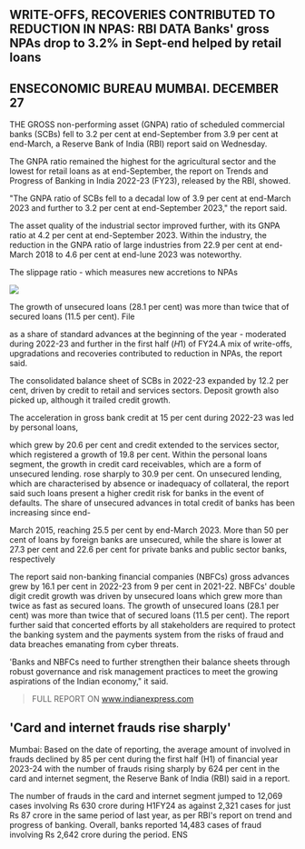## WRITE-OFFS, RECOVERIES CONTRIBUTED TO REDUCTION IN NPAS: RBI DATA Banks' gross NPAs drop to 3.2% in Sept-end helped by retail loans

## **ENSECONOMIC BUREAU** MUMBAI. DECEMBER 27

THE GROSS non-performing asset (GNPA) ratio of scheduled commercial banks (SCBs) fell to 3.2 per cent at end-September from 3.9 per cent at end-March, a Reserve Bank of India (RBI) report said on Wednesday.

The GNPA ratio remained the highest for the agricultural sector and the lowest for retail loans as at end-September, the report on Trends and Progress of Banking in India 2022-23 (FY23), released by the RBI, showed.

"The GNPA ratio of SCBs fell to a decadal low of 3.9 per cent at end-March 2023 and further to 3.2 per cent at end-September 2023," the report said.

The asset quality of the industrial sector improved further, with its GNPA ratio at 4.2 per cent at end-September 2023. Within the industry, the reduction in the GNPA ratio of large industries from 22.9 per cent at end-March 2018 to 4.6 per cent at end-lune 2023 was noteworthy.

The slippage ratio - which measures new accretions to NPAs

![](_page_0_Picture_7.jpeg)

The growth of unsecured loans (28.1 per cent) was more than twice that of secured loans (11.5 per cent). File

as a share of standard advances at the beginning of the year - moderated during 2022-23 and further in the first half  $(H1)$  of FY24.A mix of write-offs, upgradations and recoveries contributed to reduction in NPAs, the report said.

The consolidated balance sheet of SCBs in 2022-23 expanded by 12.2 per cent, driven by credit to retail and services sectors. Deposit growth also picked up, although it trailed credit growth.

The acceleration in gross bank credit at 15 per cent during 2022-23 was led by personal loans,

which grew by 20.6 per cent and credit extended to the services sector, which registered a growth of 19.8 per cent. Within the personal loans segment, the growth in credit card receivables, which are a form of unsecured lending. rose sharply to 30.9 per cent. On unsecured lending, which are characterised by absence or inadequacy of collateral, the report said such loans present a higher credit risk for banks in the event of defaults. The share of unsecured advances in total credit of banks has been increasing since end-

March 2015, reaching 25.5 per cent by end-March 2023. More than 50 per cent of loans by foreign banks are unsecured, while the share is lower at 27.3 per cent and 22.6 per cent for private banks and public sector banks, respectively

The report said non-banking financial companies (NBFCs) gross advances grew by 16.1 per cent in 2022-23 from 9 per cent in 2021-22. NBFCs' double digit credit growth was driven by unsecured loans which grew more than twice as fast as secured loans. The growth of unsecured loans (28.1 per cent) was more than twice that of secured loans (11.5 per cent). The report further said that concerted efforts by all stakeholders are required to protect the banking system and the payments system from the risks of fraud and data breaches emanating from cyber threats.

'Banks and NBFCs need to further strengthen their balance sheets through robust governance and risk management practices to meet the growing aspirations of the Indian economy," it said.

> FULL REPORT ON www.indianexpress.com

## 'Card and internet frauds rise sharply'

Mumbai: Based on the date of reporting, the average amount of involved in frauds declined by 85 per cent during the first half (H1) of financial year 2023-24 with the number of frauds rising sharply by 624 per cent in the card and internet segment, the Reserve Bank of India (RBI) said in a report.

The number of frauds in the card and internet segment jumped to 12,069 cases involving Rs 630 crore during H1FY24 as against 2,321 cases for just Rs 87 crore in the same period of last year, as per RBI's report on trend and progress of banking. Overall, banks reported 14,483 cases of fraud involving Rs 2,642 crore during the period. ENS